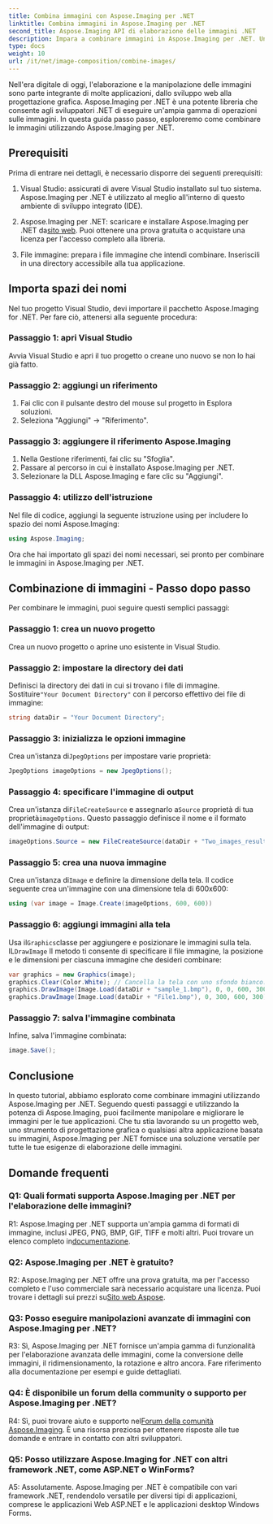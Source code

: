 ```yaml
---
title: Combina immagini con Aspose.Imaging per .NET
linktitle: Combina immagini in Aspose.Imaging per .NET
second_title: Aspose.Imaging API di elaborazione delle immagini .NET
description: Impara a combinare immagini in Aspose.Imaging per .NET. Una guida passo passo per una potente elaborazione delle immagini.
type: docs
weight: 10
url: /it/net/image-composition/combine-images/
---
```

Nell'era digitale di oggi, l'elaborazione e la manipolazione delle immagini sono parte integrante di molte applicazioni, dallo sviluppo web alla progettazione grafica. Aspose.Imaging per .NET è una potente libreria che consente agli sviluppatori .NET di eseguire un'ampia gamma di operazioni sulle immagini. In questa guida passo passo, esploreremo come combinare le immagini utilizzando Aspose.Imaging per .NET. 

## Prerequisiti

Prima di entrare nei dettagli, è necessario disporre dei seguenti prerequisiti:

1. Visual Studio: assicurati di avere Visual Studio installato sul tuo sistema. Aspose.Imaging per .NET è utilizzato al meglio all'interno di questo ambiente di sviluppo integrato (IDE).

2.  Aspose.Imaging per .NET: scaricare e installare Aspose.Imaging per .NET da[sito web](https://releases.aspose.com/imaging/net/). Puoi ottenere una prova gratuita o acquistare una licenza per l'accesso completo alla libreria.

3. File immagine: prepara i file immagine che intendi combinare. Inseriscili in una directory accessibile alla tua applicazione.

## Importa spazi dei nomi

Nel tuo progetto Visual Studio, devi importare il pacchetto Aspose.Imaging for .NET. Per fare ciò, attenersi alla seguente procedura:

### Passaggio 1: apri Visual Studio

Avvia Visual Studio e apri il tuo progetto o creane uno nuovo se non lo hai già fatto.

### Passaggio 2: aggiungi un riferimento

1. Fai clic con il pulsante destro del mouse sul progetto in Esplora soluzioni.
2. Seleziona "Aggiungi" -> "Riferimento".

### Passaggio 3: aggiungere il riferimento Aspose.Imaging

1. Nella Gestione riferimenti, fai clic su "Sfoglia".
2. Passare al percorso in cui è installato Aspose.Imaging per .NET.
3. Selezionare la DLL Aspose.Imaging e fare clic su "Aggiungi".

### Passaggio 4: utilizzo dell'istruzione

Nel file di codice, aggiungi la seguente istruzione using per includere lo spazio dei nomi Aspose.Imaging:

```csharp
using Aspose.Imaging;
```

Ora che hai importato gli spazi dei nomi necessari, sei pronto per combinare le immagini in Aspose.Imaging per .NET.

## Combinazione di immagini - Passo dopo passo

Per combinare le immagini, puoi seguire questi semplici passaggi:

### Passaggio 1: crea un nuovo progetto

Crea un nuovo progetto o aprine uno esistente in Visual Studio.

### Passaggio 2: impostare la directory dei dati

 Definisci la directory dei dati in cui si trovano i file di immagine. Sostituire`"Your Document Directory"` con il percorso effettivo dei file di immagine:

```csharp
string dataDir = "Your Document Directory";
```

### Passaggio 3: inizializza le opzioni immagine

 Crea un'istanza di`JpegOptions` per impostare varie proprietà:

```csharp
JpegOptions imageOptions = new JpegOptions();
```

### Passaggio 4: specificare l'immagine di output

 Crea un'istanza di`FileCreateSource` e assegnarlo a`Source` proprietà di tua proprietà`imageOptions`. Questo passaggio definisce il nome e il formato dell'immagine di output:

```csharp
imageOptions.Source = new FileCreateSource(dataDir + "Two_images_result_out.bmp", false);
```

### Passaggio 5: crea una nuova immagine

 Crea un'istanza di`Image` e definire la dimensione della tela. Il codice seguente crea un'immagine con una dimensione tela di 600x600:

```csharp
using (var image = Image.Create(imageOptions, 600, 600))
```

### Passaggio 6: aggiungi immagini alla tela

 Usa il`Graphics`classe per aggiungere e posizionare le immagini sulla tela. IL`DrawImage` Il metodo ti consente di specificare il file immagine, la posizione e le dimensioni per ciascuna immagine che desideri combinare:

```csharp
var graphics = new Graphics(image);
graphics.Clear(Color.White); // Cancella la tela con uno sfondo bianco.
graphics.DrawImage(Image.Load(dataDir + "sample_1.bmp"), 0, 0, 600, 300); // Prima immagine.
graphics.DrawImage(Image.Load(dataDir + "File1.bmp"), 0, 300, 600, 300);    // Seconda immagine.
```

### Passaggio 7: salva l'immagine combinata

Infine, salva l'immagine combinata:

```csharp
image.Save();
```

## Conclusione

In questo tutorial, abbiamo esplorato come combinare immagini utilizzando Aspose.Imaging per .NET. Seguendo questi passaggi e utilizzando la potenza di Aspose.Imaging, puoi facilmente manipolare e migliorare le immagini per le tue applicazioni. Che tu stia lavorando su un progetto web, uno strumento di progettazione grafica o qualsiasi altra applicazione basata su immagini, Aspose.Imaging per .NET fornisce una soluzione versatile per tutte le tue esigenze di elaborazione delle immagini.

## Domande frequenti

### Q1: Quali formati supporta Aspose.Imaging per .NET per l'elaborazione delle immagini?

 R1: Aspose.Imaging per .NET supporta un'ampia gamma di formati di immagine, inclusi JPEG, PNG, BMP, GIF, TIFF e molti altri. Puoi trovare un elenco completo in[documentazione](https://reference.aspose.com/imaging/net/).

### Q2: Aspose.Imaging per .NET è gratuito?

 R2: Aspose.Imaging per .NET offre una prova gratuita, ma per l'accesso completo e l'uso commerciale sarà necessario acquistare una licenza. Puoi trovare i dettagli sui prezzi su[Sito web Aspose](https://purchase.aspose.com/buy).

### Q3: Posso eseguire manipolazioni avanzate di immagini con Aspose.Imaging per .NET?

R3: Sì, Aspose.Imaging per .NET fornisce un'ampia gamma di funzionalità per l'elaborazione avanzata delle immagini, come la conversione delle immagini, il ridimensionamento, la rotazione e altro ancora. Fare riferimento alla documentazione per esempi e guide dettagliati.

### Q4: È disponibile un forum della community o supporto per Aspose.Imaging per .NET?

 R4: Sì, puoi trovare aiuto e supporto nel[Forum della comunità Aspose.Imaging](https://forum.aspose.com/). È una risorsa preziosa per ottenere risposte alle tue domande e entrare in contatto con altri sviluppatori.

### Q5: Posso utilizzare Aspose.Imaging for .NET con altri framework .NET, come ASP.NET o WinForms?

A5: Assolutamente. Aspose.Imaging per .NET è compatibile con vari framework .NET, rendendolo versatile per diversi tipi di applicazioni, comprese le applicazioni Web ASP.NET e le applicazioni desktop Windows Forms.